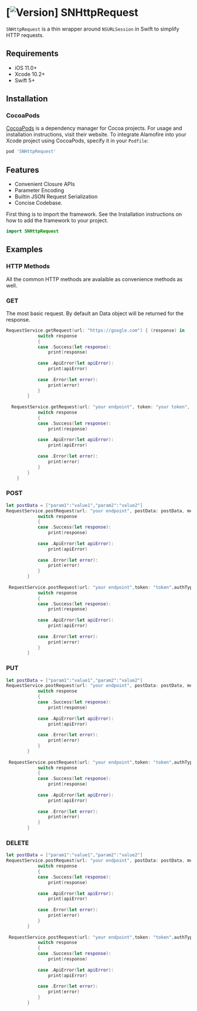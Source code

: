[![Version](https://img.shields.io/cocoapods/v/SNHttpRequest.svg?style=flat)]
SNHttpRequest
=========

`SNHttpRequest` is a thin wrapper around `NSURLSession` in Swift to simplify HTTP requests.

## Requirements

- iOS 11.0+ 
- Xcode 10.2+
- Swift 5+

## Installation

### CocoaPods

[CocoaPods](https://cocoapods.org) is a dependency manager for Cocoa projects. For usage and installation instructions, visit their website. To integrate Alamofire into your Xcode project using CocoaPods, specify it in your `Podfile`:

```ruby
pod 'SNHttpRequest'
```

## Features

- Convenient Closure APIs
- Parameter Encoding
- Builtin JSON Request Serialization
- Concise Codebase.

First thing is to import the framework. See the Installation instructions on how to add the framework to your project.

```swift
import SNHttpRequest
```

## Examples

### HTTP Methods

All the common HTTP methods are avalaible as convenience methods as well.

### GET

The most basic request. By default an Data object will be returned for the response.
```swift
RequestService.getRequest(url: "https://google.com") { (response) in
            switch response
            {
            case .Success(let response):
                print(response)
                
            case .ApiError(let apiError):
                print(apiError)
                
            case .Error(let error):
                print(error)
            }
        }
  
  RequestService.getRequest(url: "your endpoint", token: "your token", authType: .bearerToken) { (response) in
            switch response
            {
            case .Success(let response):
                print(response)
                
            case .ApiError(let apiError):
                print(apiError)
                
            case .Error(let error):
                print(error)
            }
        }
    }
```

### POST

```swift
let postData = ["param1":"value1","param2":"value2"]
RequestService.postRequest(url: "your endpoint", postData: postData, method: .post) { (response) in
            switch response
            {
            case .Success(let response):
                print(response)
                
            case .ApiError(let apiError):
                print(apiError)
                
            case .Error(let error):
                print(error)
            }
        }
        
 RequestService.postRequest(url: "your endpoint",token: "token",authType: .bearerToken, postData: postData, method: .post) { (response) in
            switch response
            {
            case .Success(let response):
                print(response)
                
            case .ApiError(let apiError):
                print(apiError)
                
            case .Error(let error):
                print(error)
            }
        }

```

### PUT

```swift
let postData = ["param1":"value1","param2":"value2"]
RequestService.postRequest(url: "your endpoint", postData: postData, method: .put) { (response) in
            switch response
            {
            case .Success(let response):
                print(response)
                
            case .ApiError(let apiError):
                print(apiError)
                
            case .Error(let error):
                print(error)
            }
        }
        
 RequestService.postRequest(url: "your endpoint",token: "token",authType: .bearerToken, postData: postData, method: .put) { (response) in
            switch response
            {
            case .Success(let response):
                print(response)
                
            case .ApiError(let apiError):
                print(apiError)
                
            case .Error(let error):
                print(error)
            }
        }

```


### DELETE

```swift
let postData = ["param1":"value1","param2":"value2"]
RequestService.postRequest(url: "your endpoint", postData: postData, method: .delete) { (response) in
            switch response
            {
            case .Success(let response):
                print(response)
                
            case .ApiError(let apiError):
                print(apiError)
                
            case .Error(let error):
                print(error)
            }
        }
        
 RequestService.postRequest(url: "your endpoint",token: "token",authType: .bearerToken, postData: postData, method: .delete) { (response) in
            switch response
            {
            case .Success(let response):
                print(response)
                
            case .ApiError(let apiError):
                print(apiError)
                
            case .Error(let error):
                print(error)
            }
        }

```
